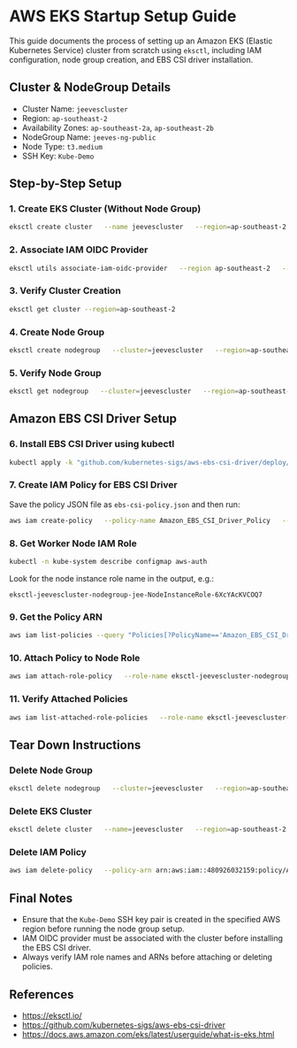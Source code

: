 # AWS EKS Startup Setup Guide

This guide documents the process of setting up an Amazon EKS (Elastic Kubernetes Service) cluster from scratch using `eksctl`, including IAM configuration, node group creation, and EBS CSI driver installation.

## Cluster & NodeGroup Details

- Cluster Name: `jeevescluster`
- Region: `ap-southeast-2`
- Availability Zones: `ap-southeast-2a`, `ap-southeast-2b`
- NodeGroup Name: `jeeves-ng-public`
- Node Type: `t3.medium`
- SSH Key: `Kube-Demo`

## Step-by-Step Setup

### 1. Create EKS Cluster (Without Node Group)
```bash
eksctl create cluster   --name jeevescluster   --region=ap-southeast-2   --zones=ap-southeast-2a,ap-southeast-2b   --without-nodegroup
```

### 2. Associate IAM OIDC Provider
```bash
eksctl utils associate-iam-oidc-provider   --region ap-southeast-2   --cluster jeevescluster   --approve
```

### 3. Verify Cluster Creation
```bash
eksctl get cluster --region=ap-southeast-2
```

### 4. Create Node Group
```bash
eksctl create nodegroup   --cluster=jeevescluster   --region=ap-southeast-2   --name=jeeves-ng-public   --node-type=t3.medium   --nodes=2   --nodes-min=2   --nodes-max=4   --node-volume-size=20   --ssh-access   --ssh-public-key=Kube-Demo   --managed   --asg-access   --external-dns-access   --full-ecr-access   --appmesh-access   --alb-ingress-access
```

### 5. Verify Node Group
```bash
eksctl get nodegroup   --cluster=jeevescluster   --region=ap-southeast-2
```

## Amazon EBS CSI Driver Setup

### 6. Install EBS CSI Driver using kubectl
```bash
kubectl apply -k "github.com/kubernetes-sigs/aws-ebs-csi-driver/deploy/kubernetes/overlays/stable/?ref=release-1.44"
```

### 7. Create IAM Policy for EBS CSI Driver
Save the policy JSON file as `ebs-csi-policy.json` and then run:
```bash
aws iam create-policy   --policy-name Amazon_EBS_CSI_Driver_Policy   --policy-document file://ebs-csi-policy.json
```

### 8. Get Worker Node IAM Role
```bash
kubectl -n kube-system describe configmap aws-auth
```
Look for the node instance role name in the output, e.g.:
```
eksctl-jeevescluster-nodegroup-jee-NodeInstanceRole-6XcYAcKVCOQ7
```

### 9. Get the Policy ARN
```bash
aws iam list-policies --query "Policies[?PolicyName=='Amazon_EBS_CSI_Driver_Policy']"
```

### 10. Attach Policy to Node Role
```bash
aws iam attach-role-policy   --role-name eksctl-jeevescluster-nodegroup-jee-NodeInstanceRole-6XcYAcKVCOQ7   --policy-arn arn:aws:iam::480926032159:policy/Amazon_EBS_CSI_Driver_Policy
```

### 11. Verify Attached Policies
```bash
aws iam list-attached-role-policies   --role-name eksctl-jeevescluster-nodegroup-jee-NodeInstanceRole-6XcYAcKVCOQ7
```

## Tear Down Instructions

### Delete Node Group
```bash
eksctl delete nodegroup   --cluster=jeevescluster   --region=ap-southeast-2   --name=jeeves-ng-public   --disable-eviction
```

### Delete EKS Cluster
```bash
eksctl delete cluster   --name=jeevescluster   --region=ap-southeast-2
```

### Delete IAM Policy
```bash
aws iam delete-policy   --policy-arn arn:aws:iam::480926032159:policy/Amazon_EBS_CSI_Driver_Policy
```

## Final Notes

- Ensure that the `Kube-Demo` SSH key pair is created in the specified AWS region before running the node group setup.
- IAM OIDC provider must be associated with the cluster before installing the EBS CSI driver.
- Always verify IAM role names and ARNs before attaching or deleting policies.

## References

- https://eksctl.io/
- https://github.com/kubernetes-sigs/aws-ebs-csi-driver
- https://docs.aws.amazon.com/eks/latest/userguide/what-is-eks.html
